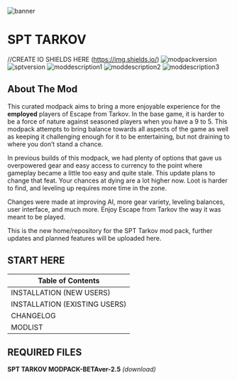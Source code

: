 ![banner](src/img/banner.gif)
# SPT TARKOV

//CREATE IO SHIELDS HERE (https://img.shields.io/)
![modpackversion](https://img.shields.io/badge/modpackVER-2.0-blue)
![sptversion](https://img.shields.io/badge/sptclientVER-3.11-green)
![moddescription1](https://img.shields.io/badge/mods-QoL-pink)
![moddescription2](https://img.shields.io/badge/mods-gameplay-red)
![moddescription3](https://img.shields.io/badge/mods-UI-cyan)


## About The Mod
This curated modpack aims to bring a more enjoyable experience for the **employed** players of Escape from Tarkov. In the base game, it is harder to be a force of nature against seasoned players when you have a 9 to 5. This modpack attempts to bring balance towards all aspects of the game as well as keeping it challenging enough for it to be entertaining, but not draining to where you don’t stand a chance.

In previous builds of this modpack, we had plenty of options that gave us overpowered gear and easy access to currency to the point where gameplay became a little too easy and quite stale. This update plans to change that feat. Your chances at dying are a lot higher now. Loot is harder to find, and leveling up requires more time in the zone.

Changes were made at improving AI, more gear variety, leveling balances, user interface, and much more. Enjoy Escape from Tarkov the way it was meant to be played.

This is the new home/repository for the SPT Tarkov mod pack, further updates and planned features will be uploaded here.

## START HERE

| Table of Contents             | 
| ----------------------------- |
| INSTALLATION (NEW USERS)      |
| INSTALLATION (EXISTING USERS) |
| CHANGELOG                     |
| MODLIST                       |


## REQUIRED FILES

**SPT TARKOV MODPACK-BETAver-2.5** *(download)*
